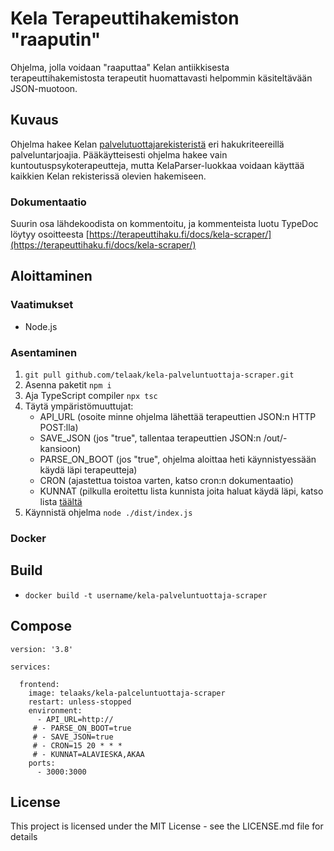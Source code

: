 # Kela Terapeuttihakemiston "raaputin"

Ohjelma, jolla voidaan "raaputtaa" Kelan antiikkisesta terapeuttihakemistosta terapeutit huomattavasti helpommin käsiteltävään JSON-muotoon.

## Kuvaus

Ohjelma hakee Kelan [palvelutuottajarekisteristä](https://asiointi.kela.fi/palvelutuottajarekisteri/) eri hakukriteereillä palveluntarjoajia. Pääkäytteisesti ohjelma hakee vain kuntoutuspsykoterapeutteja, mutta KelaParser-luokkaa voidaan käyttää kaikkien Kelan rekisterissä olevien hakemiseen.

### Dokumentaatio

Suurin osa lähdekoodista on kommentoitu, ja kommenteista luotu TypeDoc löytyy osoitteesta [https://terapeuttihaku.fi/docs/kela-scraper/](https://terapeuttihaku.fi/docs/kela-scraper/)

## Aloittaminen

### Vaatimukset

* Node.js

### Asentaminen

1. `git pull github.com/telaak/kela-palveluntuottaja-scraper.git`
2. Asenna paketit `npm i`
3. Aja TypeScript compiler `npx tsc`
4. Täytä ympäristömuuttujat:
      * API_URL (osoite minne ohjelma lähettää terapeuttien JSON:n HTTP POST:lla)
      * SAVE_JSON (jos "true", tallentaa terapeuttien JSON:n /out/-kansioon)
      * PARSE_ON_BOOT (jos "true", ohjelma aloittaa heti käynnistyessään käydä läpi terapeutteja)
      * CRON (ajastettua toistoa varten, katso cron:n dokumentaatio)
      * KUNNAT (pilkulla eroitettu lista kunnista joita haluat käydä läpi, katso lista [täältä](https://terapeuttihaku.fi/docs/kela-scraper/enums/types_enums.Kunta.html)
5. Käynnistä ohjelma `node ./dist/index.js`

### Docker

## Build

* `docker build -t username/kela-palveluntuottaja-scraper`

## Compose

```
version: '3.8'

services:
    
  frontend:
    image: telaaks/kela-palceluntuottaja-scraper
    restart: unless-stopped
    environment:
      - API_URL=http://
     # - PARSE_ON_BOOT=true
     # - SAVE_JSON=true
     # - CRON=15 20 * * *
     # - KUNNAT=ALAVIESKA,AKAA
    ports:
      - 3000:3000
```

## License

This project is licensed under the MIT License - see the LICENSE.md file for details

